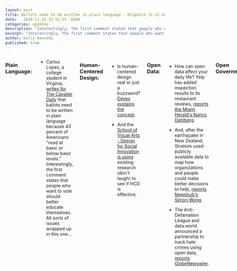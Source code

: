 ```yaml
---
layout: post
title: Ballots need to be written in plain language - Dispatch 11-21-2016
date:   2016-11-21 15:51:15 -0500
categories: updates
description: "Interestingly, the first comment states that people who want to vote should better educate themselves"
excerpt: "Interestingly, the first comment states that people who want to vote should better educate themselves..."
author: Kelly Kennedy
published: true
---
```


<div class="row">
<div class="small-12 medium-9 medium-centered columns" markdown="1">

### Plain Language:

- Carlos Lopez, a college student in Virginia, [writes for The Cavalier
Daily](http://www.cavalierdaily.com/article/2016/11/lopez-virginia-should-end-ballot-confusion) that ballots need to be written in plain language because 43 percent of Americans "read at basic or below basic levels." Interestingly, the first comment states that people who want to vote should better educate
themselves. All sorts of issues wrapped up in this one...

### Human-Centered Design:

- Is human-centered design real or just a buzzword? [Devex explains the
concept](https://www.devex.com/news/what-is-human-centered-design-and-why-does-it-matter-89185).

- And the [School of Visual Arts - Design for Social Innovation is using](http://3blmedia.com/News/Measured-Summit-Measuring-Impact-Social-Design-Human-Health) existing research (don't laugh) to see if HCD is effective.

### Open Data:

- How can open data affect your daily life? Yelp has added inspection results to its restaurant reviews, [reports the Miami Herald's Nancy Dahlberg](http://www.miamiherald.com/news/business/article115048883.html).

- And, after the earthquake in New Zealand, Stratsim used publicly available data to map how organizations and people could make better decisions to help, [reports Newshub's Simon Wong](http://www.newshub.co.nz/nznews/using-data-to-map-a-disaster-2016111615).

- The Anti-Defamation League and data.world announced a partnership to track hate crimes using open data, [reports GlobeNewswire](http://finance.yahoo.com/news/adl-partners-data-world-launch-204232015.html).

### Open Government:

- The University of Waterloo created a goose-tracking map using open data to help students avoid being attacked, [reports The Verge's Lizzie Plaugic](http://www.theverge.com/2016/11/21/13677516/goose-watch-geese-tracking-app-university-of-waterloo). Feathers. Ruffled.

- And, as Government Techology's [Jennifer Angarita reports](http://www.govtech.com/data/3-Key-Strategies-for-Unlocking-Potential-of-Open-Data-Through-Community-Engagement.html>,
that may be a pretty good example of engaging the community with a solution that addresses a daily issue. She offers three strategies for gaining community engagement through open data.

### Contracting:

- The General Services Adminstration is building a platform to help government agencies write contracts, [reports fedscoop's Billy Mitchell](http://fedscoop.com/gsa-building-cloud-based-contract-writing-service).

- And IT contracting will increase in the next couple of months, but will likely slow down at the beginning of the year, [reports FCW's Mark Rockwell](https://fcw.com/articles/2016/11/16/contracting-forecast-2017.aspx).

### Vet Politics:

- Donald Trump may be considering Sen. Jeff Miller to lead Veterans Affairs, and is taking advice from Concerned Veterans America, a group funded by the Koch Brothers that has called for privatizing VA, [reports The New York Times' Dave Phillips](http://www.nytimes.com/2016/11/16/us/donald-trump-veterans-affairs-leader.html) .

- First Lady Michelle Obama has asked the incoming Trump Administration to keep Joining Forces alive, even if they rename and rebrand it, [reports Military Times' Leo Shane](http://www.militarytimes.com/articles/joining-forces-final-plea-obama?utm_source=3DSailthru&utm_medium=3Demail&utm_campaign=3DEarly%20Bird%20Brief%2011.16.2016&utm_term=3DEditorial%20-%20Military%20-%20Early%20Bird%20Brief).

- A bill requires VA to answer all calls to its crisis line in a timely manner, [reports The Associated Press](http://www.militarytimes.com/articles/congress-backs-bill-requiring-timely-answers-at-va-hotline?utm_source=3DSailthru&utm_medium=3Demail&utm_campaign=3DMil%20EBB%2011.17.16&utm_term=3DEditorial%20-%20Military%20-%20Early%20Bird%20Brief).

- One in four service members say they're worried about serving under a Donald Trump presidency, [reports Military Times' Leo Shane and George R. Altman](http://www.militarytimes.com/articles/military-times-poll-donald-trump-military-national-security?utm_source=3DSailthru&utm_medium=3Demail&utm_campaign=3DMil%20EBB%2011.18.16&utm_term=3DEditorial%20-%20Military%20-%20Early%20Bird%20Brief). More than half of women fear their jobs will be adversely affected.

- Three Veterans found their dream jobs in the White House, [reports Military.com's Hope Hedge Seck](http://www.military.com/daily-news/2016/11/20/vets-share-their-journey-from-the-military-to-the-white-house.html?utm_source=3DSailthru&utm_medium=3Demail&utm_campaign=3DEarly%20Bird%20Brief%2011.21.2016&utm_term=3DEditorial%20-%20Military%20-%20Early%20Bird%20Brief).

### Vet Love:

- A new study shows an association between high blood pressure and Agent Orange exposure, 
[reports Probublica's Charles Ornstein](https://www.propublica.org/article/new-study-could-pressure-va-to-expand-agent-orange-benefits?utm_source=3DSailthru&utm_medium=3Demail&utm_campaign=3DEarly%20Bird%20Brief%2011.16.2016&utm_term=3DEditorial%20-%20Military%20-%20Early%20Bird%20Brief). Critics have said that if VA had addressed Agent Orange early, it might not be forced now to pay for associations common in aging Americans, such as diabetes and heart disease.

- Connecticut is helping Veterans with post-traumatic stress who received bad discharge papers get an upgrade, [reports The Day's Julia Bergman](http://www.stripes.com/news/us/connecticut-first-in-nation-to-help-ptsd-vets-upgrade-bad-paper-discharges-1.439615?utm_source=3DSailthru&utm_medium=3Demail&utm_campaign=3DEarly%20Bird%20Brief%2011.16.2016&utm_term=3DEditorial%20-%20Military%20-%20Early%20Bird%20Brief).

- A new Department of Justice Program fights for the rights of Servicemembers and their families, [reports the Fayetteville Observer's Drew Brooks](http://www.fayobserver.com/military/fayetteville-native-helms-program-protecting-servicemembers-veterans/article_0f20d2f6-b454-5d5c-863e-3a239cb13df6.html?utm_source=3DSailthru&utm_medium=3Demail&utm_campaign=3DEarly%20Bird%20Brief%2011.21.2016&utm_term=3DEditorial%20-%20Military%20-%20Early%20Bird%20Brief).

- The only military memorial for women, which sits at Arlington National Cemetery, needs $20 million to keep it going, [reports Army Times' Charlsy Panzino](https://www.armytimes.com/articles/americas-only-memorial-to-military-women-needs-your-help?utm_source=3DSailthru&utm_medium=3Demail&utm_campaign=3DEarly%20Bird%20Brief%2011.21.2016&utm_term=3DEditorial%20-%20Military%20-%20Early%20Bird%20Brief). To donate, [click here](https://fundrazr.com/savethewomensmemorial).

- Newman's Own donated $1.5 million to 23 Veterans groups, [reports Military Times' Karen Jowers](http://www.militarytimes.com/articles/23-veterans-groups-share-15-million-in-donations-from-newmans-own). Salad dressing, anyone?

### What we're reading:

- [Screenwriter Julie Bush wondered](https://medium.com/adventures-in-the-peen-trade/bad-artists-bb8dbbde2f87#.bgqv7x4ua) why 53 percent of women voted for Donald Trump, and she determined that Hollywood, the perceived land of liberals, might be part of the problem.

- On politics news overload? Feel like you need to do something, be better-informed, take on the world? Thomas Oppong of alltopstartups lists 62 websites to help you do just that.

- Because it's so easy to miss typos and errors, such as "Obama bil
Laden," [the Poynter Institute's Craig Silverman writes](http://www.poynter.org/2013/why-good-copy-editors-are-abnormal-humans/220802/) that copy editors have to be a bit "abnormal."

- Molly found [this gem in Huffington Post](http://www.huffingtonpost.com/entry/book-purses_us_581a3381e4b0c43e6c1d9cc9) about words becoming fashion. Sometimes language shouldn't be plain?

- It seems wealthy people read to be educated, while less-wealthy people
read to be entertained, [writes Lexion Capital CEO Elle Kaplan in Medium](https://medium.com/the-mission/how-to-use-the-reading-habits-of-billionaires-to-radically-improve-your-intelligence-and-success-9c24647e2b59#.f101mdtsk).
(Of course, [other studies have shown](https://www.scientificamerican.com/article/novel-finding-reading-literary-fiction-improves-empathy/) people who read fiction have more empathy. Decisions, decisions...)
